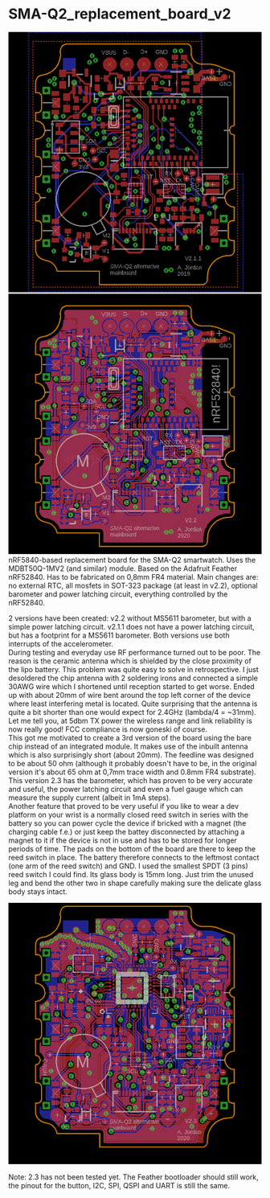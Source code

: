 # SMA-Q2_replacement_board_v2
![2.1.1](https://github.com/BigCorvus/SMA-Q2_replacement_board_v2/blob/master/SMA-Q2nrf52840V2.1.1.png)
![2.1.1](https://github.com/BigCorvus/SMA-Q2_replacement_board_v2/blob/master/SMA-Q2nrf52840V2.png)
nRF5840-based replacement board for the SMA-Q2 smartwatch. Uses the MDBT50Q-1MV2 (and similar) module. Based on the Adafruit Feather nRF52840. Has to be fabricated on 0,8mm FR4 material. Main changes are: no external RTC, all mosfets in SOT-323 package (at least in v2.2), optional barometer and power latching circuit, everything controlled by the nRF52840.

2 versions have been created: v2.2 without MS5611 barometer, but with a simple power latching circuit. v2.1.1 does not have a power latching circuit, but has a footprint for a MS5611 barometer. Both versions use both interrupts of the accelerometer.  
During testing and everyday use RF performance turned out to be poor. The reason is the ceramic antenna which is shielded by the close proximity of the lipo battery. This problem was quite easy to solve in retrospective. I just desoldered the chip antenna with 2 soldering irons and connected a simple 30AWG wire which I shortened until reception started to get worse. Ended up with about 20mm of wire bent around the top left corner of the device where least interfering metal is located. Quite surprising that the antenna is quite a bit shorter than one would expect for 2.4GHz (lambda/4 = ~31mm). Let me tell you, at 5dbm TX power the wireless range and link reliability is now really good! FCC compliance is now goneski of course.  
This got me motivated to create a 3rd version of the board using the bare chip instead of an integrated module. It makes use of the inbuilt antenna which is also surprisingly short (about 20mm). The feedline was designed to be about 50 ohm (although it probably doesn't have to be, in the original version it's about 65 ohm at 0,7mm trace width and 0.8mm FR4 substrate). This version 2.3 has the barometer, which has proven to be very accurate and useful, the power latching circuit and even a fuel gauge which can measure the supply current (albeit in 1mA steps).  
Another feature that proved to be very useful if you like to wear a dev platform on your wrist is a normally closed reed switch in series with the battery so you can power cycle the device if bricked with a magnet (the charging cable f.e.) or just keep the battey disconnected by attaching a magnet to it if the device is not in use and has to be stored for longer periods of time. The pads on the bottom of the board are there to keep the reed switch in place. The battery therefore connects to the leftmost contact (one arm of the reed switch) and GND. I used the smallest SPDT (3 pins) reed switch I could find. Its glass body is 15mm long. Just trim the unused leg and bend the other two in shape carefully making sure the delicate glass body stays intact. 

![2.3](https://github.com/BigCorvus/SMA-Q2_replacement_board_v2/blob/master/SMA-Q2-nrf52840v2.3.png)  

Note: 2.3 has not been tested yet. The Feather bootloader should still work, the pinout for the button, I2C, SPI, QSPI and UART is still the same. 
